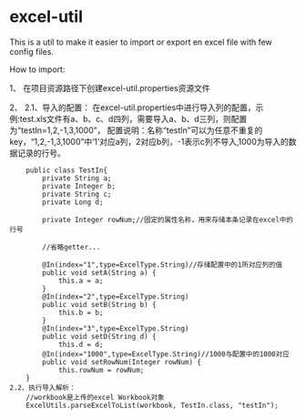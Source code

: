 # excel-util
This is a util to make it easier to import or export en excel file with few config files.

How to import:

1、
在项目资源路径下创建excel-util.properties资源文件

2、
	2.1、导入的配置：
		在excel-util.properties中进行导入列的配置，示例:test.xls文件有a、b、c、d四列，需要导入a、b、d三列，则配置为“testIn=1,2,-1,3,1000”，
		配置说明：名称“testIn”可以为任意不重复的key，“1,2,-1,3,1000”中‘1’对应a列，2对应b列，-1表示c列不导入,1000为导入的数据记录的行号。
		
		public class TestIn{
			private String a;
			private Integer b;
			private String c;
			private Long d;
			
			private Integer rowNum;//固定的属性名称，用来存储本条记录在excel中的行号
			
			//省略getter...
			
			@In(index="1",type=ExcelType.String)//存储配置中的1所对应列的值
			public void setA(String a) {
				this.a = a;
			}
			@In(index="2",type=ExcelType.String)
			public void setB(String b) {
				this.b = b;
			}
			@In(index="3",type=ExcelType.String)
			public void setD(String d) {
				this.d = d;
			@In(index="1000",type=ExcelType.String)//1000与配置中的1000对应
			public void setRowNum(Integer rowNum) {
				this.rowNum = rowNum;
		}
	2.2、执行导入解析：
		//workbook是上传的excel Workbook对象 	
		ExcelUtils.parseExcelToList(workbook, TestIn.class, "testIn");
		
